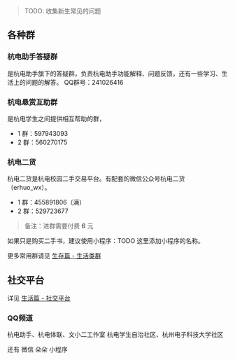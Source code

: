 > TODO: 收集新生常见的问题

## 各种群

### 杭电助手答疑群

是杭电助手旗下的答疑群，负责杭电助手功能解释、问题反馈，还有一些学习、生活上的问题的解答。
QQ群号：241026416

### 杭电悬赏互助群

是杭电学生之间提供相互帮助的群，

- 1 群：597943093
- 2 群：560270175

### 杭电二货

杭电二货是杭电校园二手交易平台。有配套的微信公众号杭电二货（erhuo_wx）。

- 1 群：455891806（满）
- 2 群：529723677

> 备注：进群需要付费 **6** 元

如果只是购买二手书，建议使用小程序：TODO 这里添加小程序的名称。

更多常用群请见 [生存篇 - 生活类群](https://www.yuque.com/hduer/guide/qqgroups)

## 社交平台

详见 [生活篇 - 社交平台](https://www.yuque.com/hduer/guide/socialplatforms)

### QQ频道

杭电助手、杭电体联、文小二工作室
杭电学生自治社区、杭州电子科技大学社区

还有 微信 朵朵 小程序

